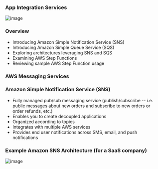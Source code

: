### App Integration Services

![image](https://user-images.githubusercontent.com/114364831/213784049-bb20ebc4-00b8-4801-85b6-9e77230accdd.png)

### Overview

* Introducing Amazon Simple Notification Service (SNS)
* Introducing Amazon Simple Queue Service (SQS)
* Exploring architectures leveraging SNS and SQS
* Examining AWS Step Functions
* Reviewing sample AWS Step Function usage

### AWS Messaging Services

### Amazon Simple Notification Service (SNS)

* Fully managed pub/sub messaging service (publish/subscribe -- i.e. public messages about new orders and subscribe to new orders or order refunds, etc.)
* Enables you to create decoupled applications 
* Organized according to topics
* Integrates with multiple AWS services
* Provides end user notifications across SMS, email, and push notifications

### Example Amazon SNS Architecture (for a SaaS company)

![image](https://user-images.githubusercontent.com/114364831/213788328-4a8ff274-9ba9-44f0-83df-238740a5fba8.png)

